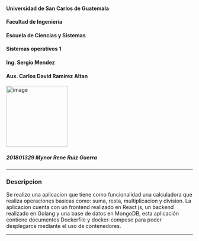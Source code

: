 #### Universidad de San Carlos de Guatemala
#### Facultad de Ingeniería
#### Escuela de Ciencias y Sistemas
#### Sistemas operativos 1
#### Ing. Sergio Mendez 
#### Aux. Carlos David Ramirez Altan

<img width="165" alt="image" src="https://user-images.githubusercontent.com/69278553/153480675-1ff9d036-d814-447b-accb-bba1f69ffebd.png">

##### 201801329 Mynor Rene Ruiz Guerra
----
 
### Descripcion
Se realizo una aplicacion que tiene como funcionalidad una calculadora que realiza operaciones basicas como: suma, resta, multiplicacion y division. La aplicacion cuenta con 
un frontend realizado en React js, un backend realizado en Golang y una base de datos en MongoDB, esta aplicación contiene documentos Dockerfile y docker-compose para poder 
desplegarce mediante el uso de contenedores.

----
